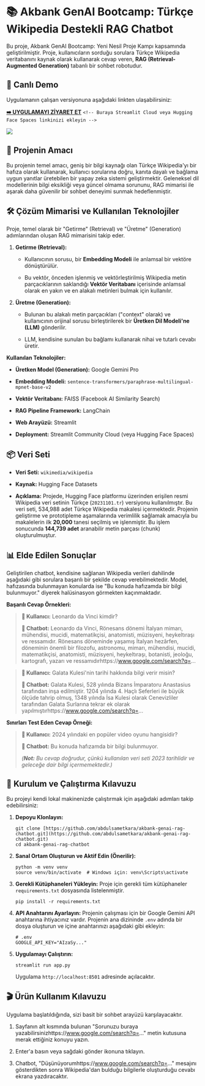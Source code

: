# 📚 Akbank GenAI Bootcamp: Türkçe Wikipedia Destekli RAG Chatbot

Bu proje, Akbank GenAI Bootcamp: Yeni Nesil Proje Kampı kapsamında geliştirilmiştir. Proje, kullanıcıların sorduğu sorulara Türkçe Wikipedia veritabanını kaynak olarak kullanarak cevap veren, **RAG (Retrieval-Augmented Generation)** tabanlı bir sohbet robotudur.

## 🚀 Canlı Demo

Uygulamanın çalışan versiyonuna aşağıdaki linkten ulaşabilirsiniz:

[**➡️ UYGULAMAYI ZİYARET ET**](https://www.google.com/search?q=... "null") `<!-- Buraya Streamlit Cloud veya Hugging Face Spaces linkinizi ekleyin -->`



![](C:\Users\samet\AppData\Roaming\marktext\images\2025-10-20-11-52-23-image.png)

## 🎯 Projenin Amacı

Bu projenin temel amacı, geniş bir bilgi kaynağı olan Türkçe Wikipedia'yı bir hafıza olarak kullanarak, kullanıcı sorularına doğru, kanıta dayalı ve bağlama uygun yanıtlar üretebilen bir yapay zeka sistemi geliştirmektir. Geleneksel dil modellerinin bilgi eksikliği veya güncel olmama sorununu, RAG mimarisi ile aşarak daha güvenilir bir sohbet deneyimi sunmak hedeflenmiştir.

## 🛠️ Çözüm Mimarisi ve Kullanılan Teknolojiler

Proje, temel olarak bir "Getirme" (Retrieval) ve "Üretme" (Generation) adımlarından oluşan RAG mimarisini takip eder.

1. **Getirme (Retrieval):**
   
   - Kullanıcının sorusu, bir **Embedding Modeli** ile anlamsal bir vektöre dönüştürülür.
   
   - Bu vektör, önceden işlenmiş ve vektörleştirilmiş Wikipedia metin parçacıklarının saklandığı **Vektör Veritabanı** içerisinde anlamsal olarak en yakın ve en alakalı metinleri bulmak için kullanılır.

2. **Üretme (Generation):**
   
   - Bulunan bu alakalı metin parçacıkları ("context" olarak) ve kullanıcının orijinal sorusu birleştirilerek bir **Üretken Dil Modeli'ne (LLM)** gönderilir.
   
   - LLM, kendisine sunulan bu bağlamı kullanarak nihai ve tutarlı cevabı üretir.

**Kullanılan Teknolojiler:**

- **Üretken Model (Generation):** Google Gemini Pro

- **Embedding Modeli:** `sentence-transformers/paraphrase-multilingual-mpnet-base-v2`

- **Vektör Veritabanı:** FAISS (Facebook AI Similarity Search)

- **RAG Pipeline Framework:** LangChain

- **Web Arayüzü:** Streamlit

- **Deployment:** Streamlit Community Cloud (veya Hugging Face Spaces)

## 📦 Veri Seti

- **Veri Seti:** `wikimedia/wikipedia`

- **Kaynak:** Hugging Face Datasets

- **Açıklama:** Projede, Hugging Face platformu üzerinden erişilen resmi Wikipedia veri setinin Türkçe (`20231101.tr`) versiyonu kullanılmıştır. Bu veri seti, 534,988 adet Türkçe Wikipedia makalesi içermektedir. Projenin geliştirme ve prototipleme aşamalarında verimlilik sağlamak amacıyla bu makalelerin ilk **20,000** tanesi seçilmiş ve işlenmiştir. Bu işlem sonucunda **144,739 adet** aranabilir metin parçası (chunk) oluşturulmuştur.

## 📊 Elde Edilen Sonuçlar

Geliştirilen chatbot, kendisine sağlanan Wikipedia verileri dahilinde aşağıdaki gibi sorulara başarılı bir şekilde cevap verebilmektedir. Model, hafızasında bulunmayan konularda ise "Bu konuda hafızamda bir bilgi bulunmuyor." diyerek halüsinasyon görmekten kaçınmaktadır.

**Başarılı Cevap Örnekleri:**

> **👤 Kullanıcı:** Leonardo da Vinci kimdir?
> 
> **🤖 Chatbot:** Leonardo da Vinci, Rönesans dönemi İtalyan mimarı, mühendisi, mucidi, matematikçisi, anatomisti, müzisyeni, heykeltıraşı ve ressamıdır. Rönesans döneminde yaşamış İtalyan hezârfen, döneminin önemli bir filozofu, astronomu, mimarı, mühendisi, mucidi, matematikçisi, anatomisti, müzisyeni, heykeltıraşı, botanisti, jeoloğu, kartografı, yazarı ve ressamıdırhttps://www.google.com/search?q=...

> **👤 Kullanıcı:** Galata Kulesi'nin tarihi hakkında bilgi verir misin?
> 
> **🤖 Chatbot:** Galata Kulesi, 528 yılında Bizans İmparatoru Anastasius tarafından inşa edilmiştir. 1204 yılında 4. Haçlı Seferleri ile büyük ölçüde tahrip olmuş, 1348 yılında İsa Kulesi olarak Cenevizliler tarafından Galata Surlarına tekrar ek olarak yapılmıştırhttps://www.google.com/search?q=...

**Sınırları Test Eden Cevap Örneği:**

> **👤 Kullanıcı:** 2024 yılındaki en popüler video oyunu hangisidir?
> 
> **🤖 Chatbot:** Bu konuda hafızamda bir bilgi bulunmuyor.
> 
> *(**Not:** Bu cevap doğrudur, çünkü kullanılan veri seti 2023 tarihlidir ve geleceğe dair bilgi içermemektedir.)*

## 🚀 Kurulum ve Çalıştırma Kılavuzu

Bu projeyi kendi lokal makinenizde çalıştırmak için aşağıdaki adımları takip edebilirsiniz:

1. **Depoyu Klonlayın:**
   
   ```
   git clone [https://github.com/abdulsametkara/akbank-genai-rag-chatbot.git](https://github.com/abdulsametkara/akbank-genai-rag-chatbot.git)
   cd akbank-genai-rag-chatbot
   ```

2. **Sanal Ortam Oluşturun ve Aktif Edin (Önerilir):**
   
   ```
   python -m venv venv
   source venv/bin/activate  # Windows için: venv\Scripts\activate
   ```

3. **Gerekli Kütüphaneleri Yükleyin:** Proje için gerekli tüm kütüphaneler `requirements.txt` dosyasında listelenmiştir.
   
   ```
   pip install -r requirements.txt
   ```

4. **API Anahtarını Ayarlayın:** Projenin çalışması için bir Google Gemini API anahtarına ihtiyacınız vardır. Projenin ana dizininde `.env` adında bir dosya oluşturun ve içine anahtarınızı aşağıdaki gibi ekleyin:
   
   ```
   # .env
   GOOGLE_API_KEY="AIzaSy..."
   ```

5. **Uygulamayı Çalıştırın:**
   
   ```
   streamlit run app.py
   ```
   
   Uygulama `http://localhost:8501` adresinde açılacaktır.

## 🎬 Ürün Kullanım Kılavuzu

Uygulama başlatıldığında, sizi basit bir sohbet arayüzü karşılayacaktır.

1. Sayfanın alt kısmında bulunan "Sorunuzu buraya yazabilirsinizhttps://www.google.com/search?q=..." metin kutusuna merak ettiğiniz konuyu yazın.

2. Enter'a basın veya sağdaki gönder ikonuna tıklayın.

3. Chatbot, "Düşünüyorumhttps://www.google.com/search?q=..." mesajını gösterdikten sonra Wikipedia'dan bulduğu bilgilerle oluşturduğu cevabı ekrana yazdıracaktır.
